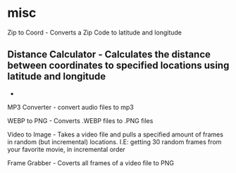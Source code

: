 # misc

Zip to Coord - Converts a Zip Code to latitude and longitude

Distance Calculator - Calculates the distance between coordinates to specified locations using latitude and longitude
-
-
MP3 Converter - convert audio files to mp3

WEBP to PNG - Converts .WEBP files to .PNG files

Video to Image - Takes a video file and pulls a specified amount of frames in random (but incremental) locations. I.E: getting 30 random frames from your favorite movie, in incremental order

Frame Grabber - Coverts all frames of a video file to PNG
